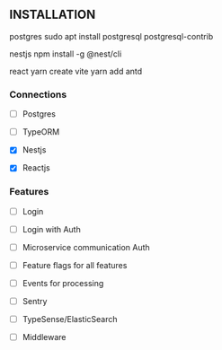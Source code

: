 ## INSTALLATION
postgres
sudo apt install postgresql postgresql-contrib

nestjs 
npm install -g @nest/cli

react 
yarn create vite
yarn add antd

### Connections
- [ ] Postgres
- [ ] TypeORM
- [x] Nestjs
- [x] Reactjs


### Features
- [ ] Login
- [ ] Login with Auth
- [ ] Microservice communication Auth
- [ ] Feature flags for all features
- [ ] Events for processing
- [ ] Sentry
- [ ] TypeSense/ElasticSearch
- [ ] Middleware
  
